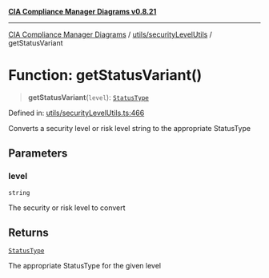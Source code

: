 [**CIA Compliance Manager Diagrams v0.8.21**](../../../README.md)

***

[CIA Compliance Manager Diagrams](../../../modules.md) / [utils/securityLevelUtils](../README.md) / getStatusVariant

# Function: getStatusVariant()

> **getStatusVariant**(`level`): [`StatusType`](../../../components/common/StatusBadge/type-aliases/StatusType.md)

Defined in: [utils/securityLevelUtils.ts:466](https://github.com/Hack23/cia-compliance-manager/blob/689e67e40bb6afe811128d672a0d7dd5fcbdaea5/src/utils/securityLevelUtils.ts#L466)

Converts a security level or risk level string to the appropriate StatusType

## Parameters

### level

`string`

The security or risk level to convert

## Returns

[`StatusType`](../../../components/common/StatusBadge/type-aliases/StatusType.md)

The appropriate StatusType for the given level
